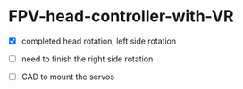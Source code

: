 # FPV-head-controller-with-VR

- [x] completed head rotation, left side rotation </br>
- [ ] need to finish the right side rotation </br>
- [ ] CAD to mount the servos </br>



